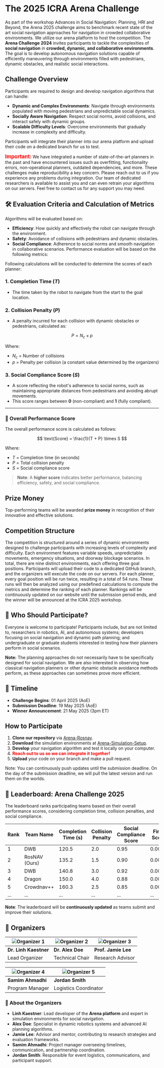 # The 2025 ICRA Arena Challenge 
As part of the workshop Advances in Social Navigation: Planning, HRI and Beyond, the Arena 2025 challenge aims to benchmark recent state of the art social navigation approaches for navigation in crowded collaborative environments. We utilize our arena platform to host the competition. The **Arena Challenge 2024** invites participants to tackle the complexities of **social navigation** in **crowded, dynamic, and collaborative environments**. The goal is to develop autonomous navigation solutions capable of efficiently maneuvering through environments filled with pedestrians, dynamic obstacles, and realistic social interactions.

## Challenge Overview
Participants are required to design and develop navigation algorithms that can handle:
- **Dynamic and Complex Environments**: Navigate through environments populated with moving pedestrians and unpredictable social dynamics.
- **Socially Aware Navigation**: Respect social norms, avoid collisions, and interact safely with dynamic groups.
- **Scalable Difficulty Levels**: Overcome environments that gradually increase in complexity and difficulty.

Participants will integrate their planner into our arena platform and upload their code on a dedicated branch for us to test. 

<span style="color:red; font-size:1.2em; font-weight:bold;">Important:</span> We have integrated a number of state-of-the-art planners in the past and have encountered issues such as overfitting, functionality errors, non-operational planners, outdated dependencies, and more. These challenges make reproducibility a key concern. Please reach out to us if you experience any problems during integration. Our team of dedicated researchers is available to assist you and can even retrain your algorithms on our servers. Feel free to contact us for any support you may need.


## 🛠️ Evaluation Criteria and Calculation of Metrics
Algorithms will be evaluated based on:
- **Efficiency**: How quickly and effectively the robot can navigate through the environment.
- **Safety**: Avoidance of collisions with pedestrians and dynamic obstacles.
- **Social Compliance**: Adherence to social norms and smooth navigation in collaborative scenarios.
Performance evaluation will be based on the following metrics:

Following calculations will be conducted to determine the scores of each planner:
### 1. Completion Time ($T$)
- The time taken by the robot to navigate from the start to the goal location.

### 2. Collision Penalty ($P$)
- A penalty incurred for each collision with dynamic obstacles or pedestrians, calculated as:

$$
P = N_c \times p
$$

Where:  
- $N_c$ = Number of collisions  
- $p$ = Penalty per collision (a constant value determined by the organizers)

### 3. Social Compliance Score ($S$)
- A score reflecting the robot's adherence to social norms, such as maintaining appropriate distances from pedestrians and avoiding abrupt movements.  
- This score ranges between **0** (non-compliant) and **1** (fully compliant).

---

### 🚀 Overall Performance Score

The overall performance score is calculated as follows:

$$
\text{Score} = \frac{1}{T + P} \times S
$$

Where:  
- $T$ = Completion time (in seconds)  
- $P$ = Total collision penalty  
- $S$ = Social compliance score  

> **Note**: A **higher score** indicates better performance, balancing efficiency, safety, and social compliance.

## Prize Money
Top-performing teams will be awarded **prize money** in recognition of their innovative and effective solutions.

## Competition Structure
The competition is structured around a series of dynamic environments designed to challenge participants with increasing levels of complexity and difficulty. Each environment features variable speeds, unpredictable movements, emergency situations, and doorway blockage scenarios. In total, there are nine distinct environments, each offering three goal positions. Participants will upload their code to a dedicated GitHub branch, and the organizers will execute the code on our servers. For each planner, every goal position will be run twice, resulting in a total of 54 runs. These runs will then be analyzed using our predefined calculations to compute the metrics and determine the ranking of each planner. Rankings will be continuously updated on our website until the submission period ends, and the winner will be announced at the ICRA 2025 workshop.

## 👥 Who Should Participate?
Everyone is welcome to participate! Participants include, but are not limited to, researchers in robotics, AI, and autonomous systems; developers focusing on social navigation and dynamic path planning; and undergraduate or graduate students interested in testing how their planners perform in social scenarios.

**Note:** The planning approaches do not necessarily have to be specifically designed for social navigation. We are also interested in observing how classical navigation planners or other dynamic obstacle avoidance methods perform, as these approaches can sometimes prove more efficient.

## 📅 Timeline
- **Challenge Begins**: 01 April 2025  (AoE)
- **Submission Deadline**: 19 May 2025 (AoE)  
- **Winner Announcement**: 21 May 2025 (3pm ET)

## How to Participate

1. **Clone our repository** via [Arena-Rosnav](https://github.com/Arena-Rosnav).
2. **Download** the simulation environments at [Arena-Simulation-Setup](https://github.com/Arena-Rosnav/arena-simulation-setup).
3. **Develop** your navigation algorithm and test it locally on your computer.
4. <span style="color:red; font-weight:bold;">**Reach out to us so we can integrate it together!**</span>
5. **Upload** your code on your branch and make a pull request.

Note: You can continuously push updates until the submission deadline. On the day of the submission deadline, we will pull the latest version and run them on the worlds.



## 🏅 Leaderboard: Arena Challenge 2025

The leaderboard ranks participating teams based on their overall performance scores, considering completion time, collision penalties, and social compliance.

| **Rank** | **Team Name** | **Completion Time (s)** | **Collision Penalty** | **Social Compliance Score** | **Final Score** |
|----------|--------------|-------------------------|-----------------------|----------------------------|-----------------|
| 1        | DWB   | 120.5                   | 2.0                   | 0.95                       | 0.0076          |
| 2        | RosNAV (Ours)      | 135.2                   | 1.5                   | 0.90                       | 0.0065          |
| 3        | DWB        | 140.8                   | 3.0                   | 0.92                       | 0.0063          |
| 4        | Dragon  | 150.0                   | 4.0                   | 0.88                       | 0.0055          |
| 5        | Crowdnav++    | 160.3                   | 2.5                   | 0.85                       | 0.0052          |
| ...      | ...          | ...                     | ...                   | ...                        | ...             |


**Note**: The leaderboard will be **continuously updated** as teams submit and improve their solutions.

## 👥 Organizers

| ![Organizer 1](https://via.placeholder.com/150) | ![Organizer 2](https://via.placeholder.com/150) | ![Organizer 3](https://via.placeholder.com/150) |
|--------------------------------------------------|--------------------------------------------------|--------------------------------------------------|
| **Dr. Linh Kaestner**                            | **Dr. Alex Doe**                                 | **Prof. Jamie Lee**                              |
| Lead Organizer                                   | Technical Chair                                  | Research Advisor                                 |

| ![Organizer 4](https://via.placeholder.com/150) | ![Organizer 5](https://via.placeholder.com/150) |
|--------------------------------------------------|--------------------------------------------------|
| **Samim Ahmadhi**                                | **Jordan Smith**                                 |
| Program Manager                                  | Logistics Coordinator                            |



### 🎯 About the Organizers

- **Linh Kaestner**: Lead developer of the **Arena platform** and expert in simulation environments for social navigation.  
- **Alex Doe**: Specialist in dynamic robotics systems and advanced AI planning algorithms.  
- **Jamie Lee**: Advisor and mentor, contributing to research strategies and evaluation frameworks.  
- **Samim Ahmadhi**: Project manager overseeing timelines, communication, and partnership coordination.  
- **Jordan Smith**: Responsible for event logistics, communications, and participant support.
